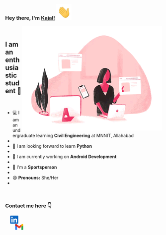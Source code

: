 ### Hey there, I'm [Kajal!](https://github.com/shahikaju7) <img height="50px" src="https://github.com/shahikaju7/shahikaju7/blob/main/shahi/waving_hand.gif">

<img align="right" alt="GIF" width="450px" src="https://github.com/shahikaju7/shahikaju7/blob/main/shahi/Kajlu.gif"/>

<br>

## I am an enthusiastic student :slightly_smiling_face:

<br>

- :computer: I am an undergraduate learning **Civil Engineering** at MNNIT, Allahabad
- 
- :seedling: I am looking forward to learn **Python**
- 
- :iphone: I am currently working on **Android Development**
- 
- :dancers: I'm a **Sportsperson**
- 
- :smile: **Pronouns:** She/Her
- 
<br>

### Contact me here  :point_down:
&nbsp; &nbsp; <a href="https://www.linkedin.com/in/kajal-shahi-b2842a208/">
    <img align="center" width="26px" src="https://github.com/shahikaju7/shahikaju7/blob/main/shahi/linkedin.jpeg" />  
 </a>  &nbsp; &nbsp; &nbsp; &nbsp;
<a href="mailto:shahikaju73@gmail.com">
    <img align="center" width="26px" src="https://github.com/shahikaju7/shahikaju7/blob/main/shahi/gmail.png" />
</a>
<br>
